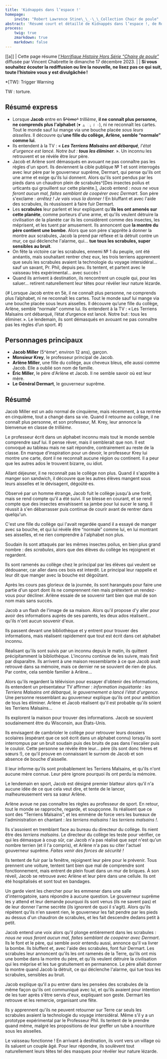 ```yaml
---
title: 'Kidnappés dans l’espace !'
homepage:
    invite: "Robert Lawrence Stine\_\_·\_\_Collection Chair de poule"
abstract: 'Résumé court et détaillé de Kidnappés dans l’espace !, de Robert Lawrence Stine dans la collection Chair de Poule !'
process:
    twig: true
    zmarkdown: true
    markdown: false
---
```


[[a]]
| Cette page résume [l'_Horrifique Histoire Hors Série “Chaire de poule”_](https://www.twitch.tv/videos/2006860424?t=01h30m01s) diffusée par Vincent Chabrette le dimanche 17 décembre 2023.
|
| **Si vous souhaitez écouter la rediffusion ou lire la nouvelle, ne lisez pas ce qui suit, toute l’histoire vous y est divulgâchée !**


*[TW]: Trigger Warning

TW : torture.

## Résumé express

- Lorsque **Jacob** entre en ~~5^ème^~~ _trillième_, **il ne connaît plus personne, ne comprends plus l'alphabet** (`▼ ◬ ැ ⌇ ·`), ni ne reconnaît les cartes. Tout le monde sauf lui mange via une bouche placée _sous leurs aisselles_. Il découvre qu’**une fille du collège, Arlène, semble “normale” comme lui**.
- Ils entendent à la TV : « _**Les Terriens Malsains ont débarqué**, l'état d'urgence est lancé. Notre but : **tous les éliminer**._ ». Un inconnu les retrouvent et se révèle être _leur_ père.
- Jacob et Arlène sont démasqués en avouant ne pas connaître pas les règles d'un sport. Ils deviennent la cible publique № 1 et sont interrogés avec leur père par le gouverneur suprême, Dermart, qui pense qu'ils ont une arme et exige qu'ils lui donnent. Alors qu'ils sont pendus par les pieds dans un chaudron plein de scrabules^[Des insectes poilus et urticants qui grouillent sur cette planète.], Jacob entend : _nous ne vous feront aucun mal, faites semblant de coopérer avec Dermart_. Son père s'exclame : _arrêtez ! Je vais vous la donner !_ En bluffant et avec l'aide des scrabules, ils réussissent à faire fuir Dermart.
- Les **scrabules** leur parlent et leur expliquent qu'**ils les ont amenés sur cette planète**, comme porteurs d'une arme, et qu'ils veulent détruire la civilisation de la planète car ils les considèrent comme des insectes, les méprisent, et les tuent par amusement. Ils annoncent que **la montre du père contient une bombe**. Alors que son père s'apprête à donner la montre aux scrabules, Jacob la prend par réflexe et la détruit contre un mur, ce qui déclenche l'alarme, qui… **tue tous les scrabules, super sensibles au bruit**.
- On fête la victoire car les scrabules, ennemi № 1 du peuple, ont été anéantis, mais souhaitant rentrer chez eux, les trois terriens apprennent que seuls les scrabules avaient la technologie du voyage intersidéral… sauf un savant, Pr. Phil, depuis peu. Ils tentent, et partent avec le vaisseau très expérimental… avec succès !
- Quand ils arrivent à destination, ils rencontrent un couple qui, pour les saluer… retirent naturellement leur têtes pour révéler leur nature lézarde.

{# 
Lorsque Jacob entre en 5è, il ne connaît plus personne, ne comprends plus l’alphabet, ni ne reconnaît les cartes. Tout le monde sauf lui mange via une bouche placée sous leurs aisselles. Il découvre qu’une fille du collège, Arlène, semble “normale” comme lui. Ils entendent à la TV : « Les Terriens Malsains ont débarqué, l’état d’urgence est lancé. Notre but : tous les éliminer. ». Le lendemain, ils sont démasqués en avouant ne pas connaître pas les règles d’un sport.
#}


## Personnages principaux

- **Jacob Miller** (5^ème^, environ 12 ans), garçon.
- **Monsieur Krey**, le professeur principal de Jacob.
- **Arlène Miller**, une fille du collège, aux cheveux bleus, elle aussi comme Jacob. Elle a oublié son nom de famille.
- **Éric Miller**, le père d'Arlène et Jacob. Il ne semble savoir où est leur mère.
- **Le Général Dermart**, le gouverneur suprême.


## Résumé

Jacob Miller est un ado normal de cinquième, mais récemment, à sa rentrée en cinquième, tout a changé dans sa vie. Quand il retourne au collège, il ne connaît plus personne, et son professeur, M. Krey, leur annonce la bienvenue en classe de _trillième_.

Le professeur écrit dans un alphabet inconnu mais tout le monde semble comprendre sauf lui. Il pense rêver, mais il semblerait que non. Il est convoqué au tableau mais ne sait répondre, contrairement au reste de la classe. En manque d'inspiration pour un devoir, le professeur Krey lui montre une carte, dont il ne reconnaît aucune région ou continent. Il a peur que les autres ados le trouvent bizarre, ou idiot.

Allant déjeuner, il ne reconnaît pas le collège non plus. Quand il s'apprête à manger son sandwich, il découvre que les autres élèves mangent sous leurs aisselles et le dévisagent, dégoûté·es.

Observé par un homme étrange, Jacob fuit le collège jusqu'à une forêt, mais se rend compte qu'il a été suivi. Il se blesse en courant, et se rend compte que des insectes envahissent sa jambe pour lui sucer le sang. Il réussit à s'en débarrasser puis continue de courir avant de rentrer dans quelqu'un.

C'est une fille du collège qui l'avait regardée quand il a essayé de manger avec sa bouche, et qui lui révèle être “normale” comme lui, en lui montrant ses aisselles, et ne rien comprendre à l'alphabet non plus.

Soudain ils sont attaqués par les mêmes insectes poilus, en bien plus grand nombre : des _scrabules_, alors que des élèves du collège les rejoignent et regardent.

Ils sont ramenés au collège chez le principal par les élèves qui veulent se dédouaner, car aller dans ces bois est interdit. Le principal leur rappelle et leur dit que manger avec la bouche est dégoûtant.

Après les cours pas glorieux de la journée, ils sont harangués pour faire une partie d'un sport dont ils ne comprennent rien mais prétextent un rendez-vous pour décliner. Arlène essaie de se souvenir tant bien que mal de son nom mais sans succès.

Jacob a un flash de l'image de sa maison. Alors qu'il propose d'y aller pour avoir des informations auprès de ses parents, les deux ados réalisent… qu'ils n'ont aucun souvenir d'eux.

Ils passent devant une bibliothèque et y entrent pour trouver des informations, mais réalisent rapidement que tout est écrit dans cet alphabet inconnu.

Réalisant qu'ils sont suivis par un inconnu depuis le matin, ils quittent précipitamment la bibliothèque. L'inconnu continue de les suivre, mais finit par disparaître. Ils arrivent à une maison ressemblante à ce que Jacob avait retrouvé dans sa mémoire, mais ce dernier ne se souvient de rien de plus. Par contre, cela semble familier à Arlène…

Alors qu'ils regardent la télévision pour essayer d'obtenir des informations, ils entendent un présentateur TV affirmer : _information inquiétante : les Terriens Malsains ont débarqué, le gouvernement a lancé l'état d'urgence_. Une personne ressemblant au gouverneur explique qu'ils ont pour ambition de tous les éliminer. Arlène et Jacob réalisent qu'il est probable qu'_ils_ soient les Terriens Malsains…

Ils explorent la maison pour trouver des informations. Jacob se souvient soudainement être du Wisconsin, aux États-Unis.

Ils envisagent de cambrioler le collège pour retrouver leurs dossiers scolaires (espérant que ce soit écrit dans un alphabet connu) lorsqu'ils sont interrompus par un bruit soudain puis des bruits de pas dans l'escalier puis le couloir. Cette personne se révèle être leur… père (ils sont donc frères et sœurs !), ce qu'il prouve en connaissant le surnom de Jacob et son absence de bouche d'aisselle.

Il leur informe qu'ils sont probablement les Terriens Malsains, et qu'ils n'ont aucune mère connue. Leur père ignore pourquoi ils ont perdu la mémoire.

Le lendemain en sport, Jacob est désigné premier blatteur alors qu'il n'a aucune idée de ce que cela veut dire, et tente de le lancer, malheureusement vers sa sœur Arlène.

Arlène avoue ne pas connaître les règles au professeur de sport. En retour, tout le monde se rapproche, regarde, et soupçonne. Ils réalisent que ce sont des “Terriens Malsains”, et les emmène de force vers les bureaux de l'administration en chantant : _les terriens malsains ! les terriens malsains !_.

Ils s'assoient en tremblant face au bureau du directeur du collège. Ils nient être des _terriens malsains_. Le directeur du collège les teste pour vérifier, ce qui les démasque à coup sûr, car Jacob n'a pas réalisé que _sept_ n'est qu'un nombre terrien (et il l'a compris), et Arlène n'a pas su citer l'actuel gouverneur suprême. _Faites venir des forces de sécurité !_

Ils tentent de fuir par la fenêtre, rejoignent leur père pour le prévenir. Tous prennent une voiture, tentent tant bien que mal de comprendre sont fonctionnement, mais entrent de plein fouet dans un mur de briques. À son réveil, Jacob se retrouve avec Arlène et leur père dans une cellule. Ils ont été hospitalisés et sont tout en bandages.

Un garde vient les chercher pour les emmener dans une salle d'interrogatoire, sans répondre à aucune question. Le gouverneur suprême les y attend et leur demande pourquoi ils sont venus (ils ne savent pas) et de leur donner l'arme secrète (ils ignorent de quoi il s'agit). Alors qu'ils répètent qu'ils n'en savent rien, le gouverneur les fait pendre par les pieds au dessus d'un chaudron de scrabules, et les fait descendre dedans petit à petit.

Jacob entend une voix alors qu'il plonge entièrement dans les scrabules : _nous ne vous feront aucun mal, faites semblant de coopérer avec Dermart_. Ils le font et le père, qui semble avoir entendu aussi, annonce qu'il va livrer la bombe. Ils bluffent et, avec l'aide des scrabules, font fuir Dermart. Les scrabules leur annoncent qu'ils les ont ramenés de la Terre, qu'ils ont mis une bombe dans la montre du père, et qu'ils veulent détruire la civilisation qui les méprise et les tue gratuitement en permanence. Le père allait donner la montre quand Jacob la détruit, ce qui déclenche l'alarme, qui tue tous les scrabules, sensibles au bruit.

Jacob explique qu'il a pu entrer dans les pensées des scrabules de la même façon qu'ils ont communiqué avec lui, et qu'ils avaient pour intention de les tuer après s'être servis d'eux, expliquant son geste. Dermart les retrouve et les remercie, organisant une fête.

Ils y apprennent qu'ils ne peuvent retourner sur Terre car seuls les scrabules avaient la technologie du voyage intersidéral. Même s'il y a un prototype expérimental par le Professeur Phil. Ils tentent de le prendre quand même, malgré les propositions de leur greffer un tube à nourriture sous les aisselles.

Le vaisseau fonctionne ! En arrivant à destination, ils vont vers un village où ils saluent un couple âgé. Pour leur répondre, ils soulèvent tout naturellement leurs têtes tel des masques pour révéler leur nature lézarde.